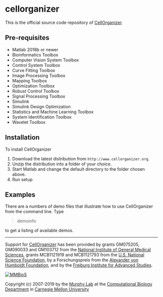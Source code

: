 # cellorganizer

This is the official source code repository of [CellOrganizer](http://www.cellorganizer.org).

## Pre-requisites

* Matlab 2018b or newer
* Bioinformatics Toolbox
* Computer Vision System Toolbox
* Control System Toolbox
* Curve Fitting Toolbox
* Image Processing Toolbox
* Mapping Toolbox
* Optimization Toolbox
* Robust Control Toolbox
* Signal Processing Toolbox
* Simulink
* Simulink Design Optimization
* Statistics and Machine Learning Toolbox
* System Identification Toolbox
* Wavelet Toolbox

## Installation

To install CellOrganizer

1. Download the latest distribution from `http://www.cellorganizer.org`.
2. Unzip the distribution into a folder of your choice.
3. Start Matlab and change the default directory to the folder chosen above.
4. Run setup

## Examples

There are a numbers of demo files that illustrate how to use CellOrganizer from the command line.  Type

  > demoinfo

to get a listing of available demos.


---

Support for [CellOrganizer](http://cellorganizer.org/) has been provided by grants GM075205, GM090033 and GM103712 from the [National Institute of General Medical Sciences](http://www.nigms.nih.gov/), grants MCB1121919 and MCB1121793 from the [U.S. National Science Foundation](http://nsf.gov/), by a Forschungspreis from the [Alexander von Humboldt Foundation](http://www.humboldt-foundation.de/), and by the [Freiburg Institute for Advanced Studies](http://www.frias.uni-freiburg.de/lifenet?set_language=en).

[![MMBioS](https://i1.wp.com/www.cellorganizer.org/wp-content/uploads/2017/08/MMBioSlogo-e1503517857313.gif?h=60)](http://www.mmbios.org)

Copyright (c) 2007-2019 by the [Murphy Lab](http://murphylab.web.cmu.edu) at the [Computational Biology Department](http://www.cbd.cmu.edu) in [Carnegie Mellon University](http://www.cmu.edu)
